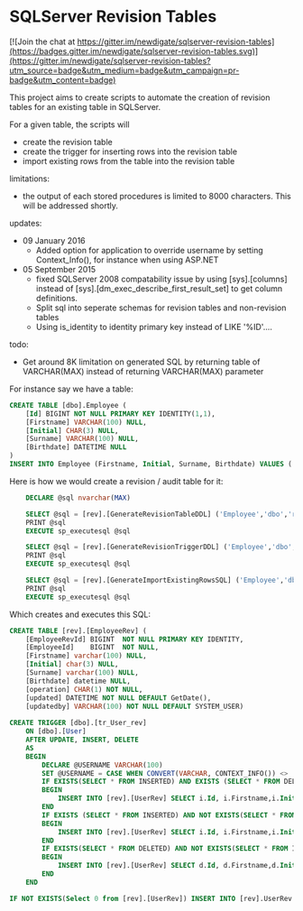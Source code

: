 # SQLServer Revision Tables

[![Join the chat at https://gitter.im/newdigate/sqlserver-revision-tables](https://badges.gitter.im/newdigate/sqlserver-revision-tables.svg)](https://gitter.im/newdigate/sqlserver-revision-tables?utm_source=badge&utm_medium=badge&utm_campaign=pr-badge&utm_content=badge)

This project aims to create scripts to automate the creation of revision tables for an existing table in SQLServer.

For a given table, the scripts will 
* create the revision table
* create the trigger for inserting rows into the revision table
* import existing rows from the table into the revision table

limitations:
* the output of each stored procedures is limited to 8000 characters. This will be addressed shortly. 

updates:
* 09 January 2016
	* Added option for application to override username by setting Context_Info(), for instance when using ASP.NET
* 05 September 2015
	* fixed SQLServer 2008 compatability issue by using [sys].[columns] instead of [sys].[dm_exec_describe_first_result_set] to get column definitions.
	* Split sql into seperate schemas for revision tables and non-revision tables
	* Using is_identity to identity primary key instead of LIKE '%ID'....

todo:
* Get around 8K limitation on generated SQL by returning table of VARCHAR(MAX) instead of returning VARCHAR(MAX) parameter

For instance say we have a table:
```sql
CREATE TABLE [dbo].Employee (
    [Id] BIGINT NOT NULL PRIMARY KEY IDENTITY(1,1),
    [Firstname] VARCHAR(100) NULL,
    [Initial] CHAR(3) NULL,
    [Surname] VARCHAR(100) NULL,
    [Birthdate] DATETIME NULL
)
INSERT INTO Employee (Firstname, Initial, Surname, Birthdate) VALUES ('Nic', 'C', 'Newdigate',GetDate())
```

Here is how we would create a revision / audit table for it:
```sql
    DECLARE @sql nvarchar(MAX)

    SELECT @sql = [rev].[GenerateRevisionTableDDL] ('Employee','dbo','rev')
    PRINT @sql
    EXECUTE sp_executesql @sql

    SELECT @sql = [rev].[GenerateRevisionTriggerDDL] ('Employee','dbo','rev')
    PRINT @sql
    EXECUTE sp_executesql @sql

    SELECT @sql = [rev].[GenerateImportExistingRowsSQL] ('Employee','dbo','rev')
    PRINT @sql
    EXECUTE sp_executesql @sql
```

Which creates and executes this SQL:
```sql
CREATE TABLE [rev].[EmployeeRev] (
	[EmployeeRevId]	BIGINT	NOT NULL PRIMARY KEY IDENTITY,
	[EmployeeId]	BIGINT	NOT NULL,
	[Firstname] varchar(100) NULL,
	[Initial] char(3) NULL,
	[Surname] varchar(100) NULL,
	[Birthdate] datetime NULL,
	[operation] CHAR(1) NOT NULL,
	[updated] DATETIME NOT NULL DEFAULT GetDate(),
	[updatedby] VARCHAR(100) NOT NULL DEFAULT SYSTEM_USER)
	
CREATE TRIGGER [dbo].[tr_User_rev]
	ON [dbo].[User]
	AFTER UPDATE, INSERT, DELETE
	AS
	BEGIN
		DECLARE @USERNAME VARCHAR(100)
        SET @USERNAME = CASE WHEN CONVERT(VARCHAR, CONTEXT_INFO()) <> '' THEN CONVERT(VARCHAR, CONTEXT_INFO()) ELSE SYSTEM_USER END
		IF EXISTS(SELECT * FROM INSERTED) AND EXISTS (SELECT * FROM DELETED)
		BEGIN
			INSERT INTO [rev].[UserRev] SELECT i.Id, i.Firstname,i.Initial,i.Surname,i.Birthdate,'u' as operation, GetDate() as updated, @USERNAME as updatedby FROM INSERTED i
		END	
		IF EXISTS (SELECT * FROM INSERTED) AND NOT EXISTS(SELECT * FROM DELETED)
		BEGIN
			INSERT INTO [rev].[UserRev] SELECT i.Id, i.Firstname,i.Initial,i.Surname,i.Birthdate,'i' as operation, GetDate() as updated, @USERNAME as updatedby FROM INSERTED i
		END
		IF EXISTS(SELECT * FROM DELETED) AND NOT EXISTS(SELECT * FROM INSERTED)
		BEGIN
			INSERT INTO [rev].[UserRev] SELECT d.Id, d.Firstname,d.Initial,d.Surname,d.Birthdate,'d' as operation, GetDate() as updated, @USERNAME as updatedby FROM DELETED d
		END
	END

IF NOT EXISTS(Select 0 from [rev].[UserRev]) INSERT INTO [rev].UserRev (UserId, Firstname,Initial,Surname,Birthdate, operation) SELECT u.Id, u.Firstname,u.Initial,u.Surname,u.Birthdate, 'm'  from [dbo].[User] u
```
